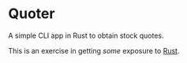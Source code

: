# Quoter

A simple CLI app in Rust to obtain stock quotes.

This is an exercise in getting _some_ exposure to [Rust](https://www.rust-lang.org/).
